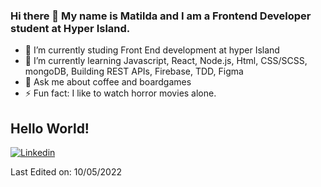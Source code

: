 ### Hi there 👋 My name is Matilda and I am a Frontend Developer student at Hyper Island. 


- 🔭 I’m currently studing Front End development at hyper Island
- 🌱 I’m currently learning Javascript, React, Node.js, Html, CSS/SCSS, mongoDB, Building REST APIs, Firebase, TDD, Figma
- 💬 Ask me about coffee and boardgames
- ⚡ Fun fact: I like to watch horror movies alone.

## Hello World!

[![Linkedin](https://img.shields.io/badge/-LinkedIn-blue?style=flat&logo=Linkedin&logoColor=white)](https://www.linkedin.com/in/matilda-yngman/)

Last Edited on: 10/05/2022
